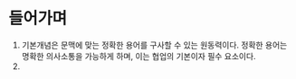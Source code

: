 # 들어가며

1. 기본개념은 문맥에 맞는 정확한 용어를 구사할 수 있는 원동력이다. 정확한 용어는 명확한 의사소통을 가능하게 하며, 이는 협업의 기본이자 필수 요소이다.
2. 
